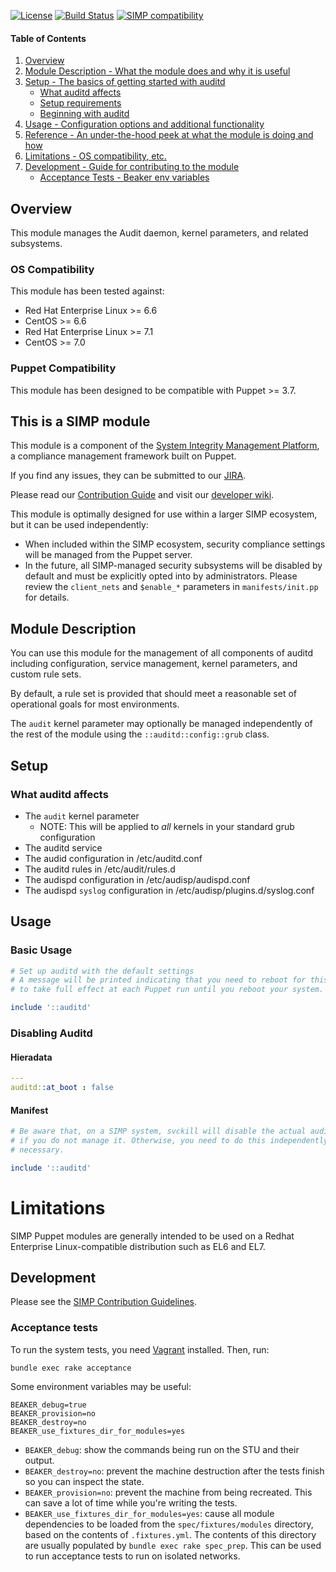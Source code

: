 [![License](http://img.shields.io/:license-apache-blue.svg)](http://www.apache.org/licenses/LICENSE-2.0.html) [![Build Status](https://travis-ci.org/simp/pupmod-simp-auditd.svg)](https://travis-ci.org/simp/pupmod-simp-dummy) [![SIMP compatibility](https://img.shields.io/badge/SIMP%20compatibility-4.2.*%2F5.1.*-orange.svg)](https://img.shields.io/badge/SIMP%20compatibility-4.2.*%2F5.1.*-orange.svg)

#### Table of Contents

1. [Overview](#overview)
2. [Module Description - What the module does and why it is useful](#module-description)
3. [Setup - The basics of getting started with auditd](#setup)
    * [What auditd affects](#what-dummy-affects)
    * [Setup requirements](#setup-requirements)
    * [Beginning with auditd](#beginning-with-dummy)
4. [Usage - Configuration options and additional functionality](#usage)
5. [Reference - An under-the-hood peek at what the module is doing and how](#reference)
5. [Limitations - OS compatibility, etc.](#limitations)
6. [Development - Guide for contributing to the module](#development)
      * [Acceptance Tests - Beaker env variables](#acceptance-tests)

## Overview

This module manages the Audit daemon, kernel parameters, and related subsystems.

### OS Compatibility
This module has been tested against:
  * Red Hat Enterprise Linux >= 6.6
  * CentOS >= 6.6
  * Red Hat Enterprise Linux >= 7.1
  * CentOS >= 7.0

### Puppet Compatibility
This module has been designed to be compatible with Puppet >= 3.7.

## This is a SIMP module
This module is a component of the [System Integrity Management Platform](https://github.com/NationalSecurityAgency/SIMP), a compliance management framework built on Puppet.

If you find any issues, they can be submitted to our [JIRA](https://simp-project.atlassian.net/).

Please read our [Contribution Guide](https://simp-project.atlassian.net/wiki/display/SD/Contributing+to+SIMP) and visit our [developer wiki](https://simp-project.atlassian.net/wiki/display/SD/SIMP+Development+Home).

This module is optimally designed for use within a larger SIMP ecosystem, but it can be used independently:
* When included within the SIMP ecosystem, security compliance settings will be managed from the Puppet server.
* In the future, all SIMP-managed security subsystems will be disabled by default and must be explicitly opted into by administrators.  Please review the `client_nets` and `$enable_*` parameters in `manifests/init.pp` for details.


## Module Description

You can use this module for the management of all components of auditd including configuration, service management, kernel parameters, and custom rule sets.

By default, a rule set is provided that should meet a reasonable set of operational goals for most environments.

The `audit` kernel parameter may optionally be managed independently of the rest of the module using the `::auditd::config::grub` class.

## Setup

### What auditd affects

* The `audit` kernel parameter
  * NOTE: This will be applied to *all* kernels in your standard grub configuration
* The auditd service
* The audid configuration in /etc/auditd.conf
* The auditd rules in /etc/audit/rules.d
* The audispd configuration in /etc/audisp/audispd.conf
* The audispd `syslog` configuration in /etc/audisp/plugins.d/syslog.conf

## Usage

### Basic Usage

```ruby
# Set up auditd with the default settings
# A message will be printed indicating that you need to reboot for this option
# to take full effect at each Puppet run until you reboot your system.

include '::auditd'
```

### Disabling Auditd

#### Hieradata
```yaml
---
auditd::at_boot : false
```

#### Manifest

```ruby
# Be aware that, on a SIMP system, svckill will disable the actual audit daemon
# if you do not manage it. Otherwise, you need to do this independently if
# necessary.

include '::auditd'
```

# Limitations

SIMP Puppet modules are generally intended to be used on a Redhat Enterprise Linux-compatible distribution such as EL6 and EL7.

## Development

Please see the [SIMP Contribution Guidelines](https://simp-project.atlassian.net/wiki/display/SD/Contributing+to+SIMP).

### Acceptance tests

To run the system tests, you need [Vagrant](https://www.vagrantup.com/) installed. Then, run:

```shell
bundle exec rake acceptance
```

Some environment variables may be useful:

```shell
BEAKER_debug=true
BEAKER_provision=no
BEAKER_destroy=no
BEAKER_use_fixtures_dir_for_modules=yes
```

* `BEAKER_debug`: show the commands being run on the STU and their output.
* `BEAKER_destroy=no`: prevent the machine destruction after the tests finish so you can inspect the state.
* `BEAKER_provision=no`: prevent the machine from being recreated. This can save a lot of time while you're writing the tests.
* `BEAKER_use_fixtures_dir_for_modules=yes`: cause all module dependencies to be loaded from the `spec/fixtures/modules` directory, based on the contents of `.fixtures.yml`.  The contents of this directory are usually populated by `bundle exec rake spec_prep`.  This can be used to run acceptance tests to run on isolated networks.
